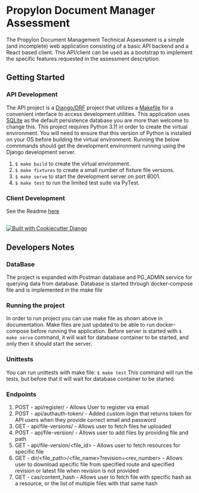 # Propylon Document Manager Assessment

The Propylon Document Management Technical Assessment is a simple (and incomplete) web application consisting of a basic API backend and a React based client.  This API/client can be used as a bootstrap to implement the specific features requested in the assessment description. 

## Getting Started
### API Development
The API project is a [Django/DRF](https://www.django-rest-framework.org/) project that utilizes a [Makefile](https://www.gnu.org/software/make/manual/make.html) for a convenient interface to access development utilities. This application uses [SQLite](https://www.sqlite.org/index.html) as the default persistence database you are more than welcome to change this. This project requires Python 3.11 in order to create the virtual environment.  You will need to ensure that this version of Python is installed on your OS before building the virtual environment.  Running the below commmands should get the development environment running using the Django development server.
1. `$ make build` to create the virtual environment.
2. `$ make fixtures` to create a small number of fixture file versions.
3. `$ make serve` to start the development server on port 8001.
4. `$ make test` to run the limited test suite via PyTest.
### Client Development 
See the Readme [here](https://github.com/propylon/document-manager-assessment/blob/main/client/doc-manager/README.md)

##
[![Built with Cookiecutter Django](https://img.shields.io/badge/built%20with-Cookiecutter%20Django-ff69b4.svg?logo=cookiecutter)](https://github.com/cookiecutter/cookiecutter-django/)

## Developers Notes

### DataBase
The project is expanded with Postman database and PG_ADMIN service for querying data from database.
Database is started through docker-compose file and is implemented in the make file

### Running the project
In order to run project you can use make file as shown above in documentation. Make files are just updated to be able to run docker-compose before running the application.
Before server is started with `$ make serve` command, it will wait for database container to be started, and only then it should start the server.

### Unittests
You can run unittests with make file:
`$ make test` This command will run the tests, but before that it will wait for database container to be started.

### Endpoints
1. POST - api/register/ - Allows User to register via email
2. POST - api/authauth-token/ - Added custom login that returns token for API users when they provide correct email and password
3. GET - api/file-versions/ - Allows user to fetch files he uploaded
4. POST - api/file-version/ - Allows user to add files by providing file and path
5. GET - api/file-version/<file_id> - Allows user to fetch resources for specific file
6. GET - dir/<file_path>/<file_name>?revision=<rev_number> - Allows user to download specific file from specified route and specified revision or latest file when revision is not provided
7. GET - cas/content_hash - Allows user to fetch file with specific hash as a resource, or the list of multiple files with that same hash

